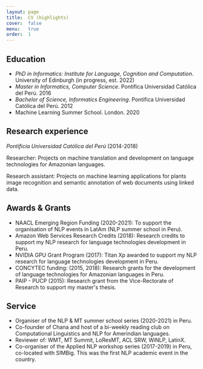 ```yaml
---
layout: page
title:  CV (highlights)
cover:  false
menu:   true
order:  1
---
```


## Education

* *PhD in Informatics: Institute for Language, Cognition and Computation*. University of Edinburgh (in progress, est. 2022)
* *Master in Informatics, Computer Science*. Pontifica Universidad Católica del Perú. 2016
* *Bachelor of Science, Informatics Engineering*. Pontifica Universidad Católica del Perú. 2012
* Machine Learning Summer School. London. 2020

## Research experience

*Pontificia Universidad Católica del Perú* (2014-2018)

Researcher: Projects on machine translation and development on language technologies for Amazonian languages.

Research assistant: Projects on machine learning applications for plants image recognition and semantic annotation of web documents using linked data.

## Awards & Grants 

* NAACL Emerging Region Funding (2020-2021): To support the organisation of NLP events in LatAm (NLP summer school in Peru).
* Amazon Web Services Research Credits (2018): Research credits to support my NLP research for language technologies development in Peru.
* NVIDIA GPU Grant Program (2017): Titan Xp awarded to support my NLP research for language technologies development in Peru.
* CONCYTEC funding: (2015, 2018): Research grants for the development of language technologies for Amazonian languages in Peru.
* PAIP - PUCP (2015): Research grant from the Vice-Rectorate of Research to support my master's thesis.

## Service

* Organiser of the NLP & MT summer school series (2020-2021) in Peru.
* Co-founder of Chana and host of a bi-weekly reading club on Computational Linguistics and NLP for Amerindian languages.
* Reviewer of: WMT, MT Summit, LoResMT, ACL SRW, WiNLP, LatinX.
* Co-organiser of the Applied NLP workshop series (2017-2019) in Peru, co-located with SIMBig. This was the first NLP academic event in the country.
